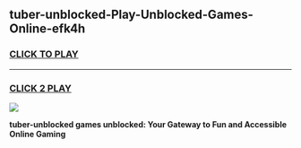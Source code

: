 
## tuber-unblocked-Play-Unblocked-Games-Online-efk4h
<h3>
<a href="https://premium76.site?title=tuber-unblocked&ref=25A">CLICK TO PLAY</a></h3>
<hr>

<h3>
<a href="https://premium76.site?title=tuber-unblocked&ref=25A">CLICK 2 PLAY</a>
  
</h3>

<a href="https://premium76.site?title=tuber-unblocked&ref=25A"><img src="https://clearcache.store/games.png"></a>


**tuber-unblocked games unblocked: Your Gateway to Fun and Accessible Online Gaming**

